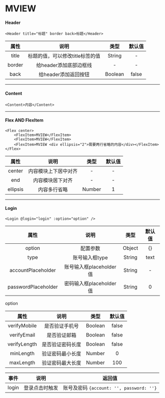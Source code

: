 # MVIEW


#### Header
```
<Header title="标题" border back>标题</Header>
```
| 属性 | 说明 | 类型 | 默认值 |
| :--: | :--: | :--: | :--: |
| title | 标题的值，可以修改title标签的值 | String | - |
| border | 给header添加底部边框线 | - | - |
| back | 给header添加返回按钮 | Boolean | false |

---

#### Content
```
<Content>内容</Content>
```

---

#### Flex AND FlexItem
```
<Flex center>
    <FlexItem>MVIEW</FlexItem>
    <FlexItem>MVIEW</FlexItem>
    <FlexItem>MVIEW <div ellipsis="2">需要两行省略的内容</div></FlexItem>
</Flex>
```
| 属性 | 说明 | 类型 | 默认值 |
| :--: | :--: | :--: | :--: |
| center | 内容模块上下居中对齐 | - | - |
| end | 内容模块居下对齐 | - | - |
| ellipsis | 内容多行省略 | Number | 1 |

---

#### Login
```
<Login @login="login" :option="option" />
```

| 属性 | 说明 | 类型 | 默认值 |
| :--: | :--: | :--: | :--: |
| option | 配置参数 | Object | {} |
| type | 账号输入框type | String | text |
| accountPlaceholder | 账号输入框placeholder值 | String | - |
| passwordPlaceholder | 密码输入框placeholder值 | String | 0 |

option

| 属性 | 说明 | 类型 | 默认值 |
| :--: | :--: | :--: | :--: |
| verifyMobile | 是否验证手机号 | Boolean | false |
| verifyEmail | 是否验证邮箱 | Boolean | false |
| verifyLength | 是否验证密码长度 | Boolean | false |
| minLength | 验证密码最小长度 | Number | 0 |
| maxLength | 验证密码最大长度 | Number | 100 |

| 事件 | 说明 | 返回值 |
| :--: | :--: | :--: |
| login | 登录点击时触发 | 账号及密码 ```{account: '', password: ''}``` |

